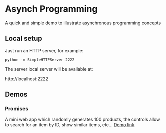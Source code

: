 # Asynch Programming
A quick and simple demo to illustrate asynchronous programming concepts

## Local setup

Just run an HTTP server, for example:

```
python -m SimpleHTTPServer 2222
```

The server local server will be available at:

http://localhost:2222

## Demos

### Promises

A mini web app which randomly generates 100 products, the controls allow to search for an item by ID, show similar items, etc...
[Demo link](https://ssokurenko.github.io/async-programming-demo/promises/).
